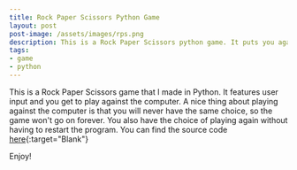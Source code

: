 ```yaml
---
title: Rock Paper Scissors Python Game
layout: post
post-image: /assets/images/rps.png
description: This is a Rock Paper Scissors python game. It puts you against the computer in a classic game of rock paper scissors.
tags:
- game
- python
---
```


This is a Rock Paper Scissors game that I made in Python. It features user
input and you get to play against the computer. A nice thing about playing
against the computer is that you will never have the same choice, so the
game won't go on forever. You also have the choice of playing again without
having to restart the program. You can find the source code [here](https://github.com/joe-mcdonald/rockpaperscissors){:target="Blank"}

Enjoy!